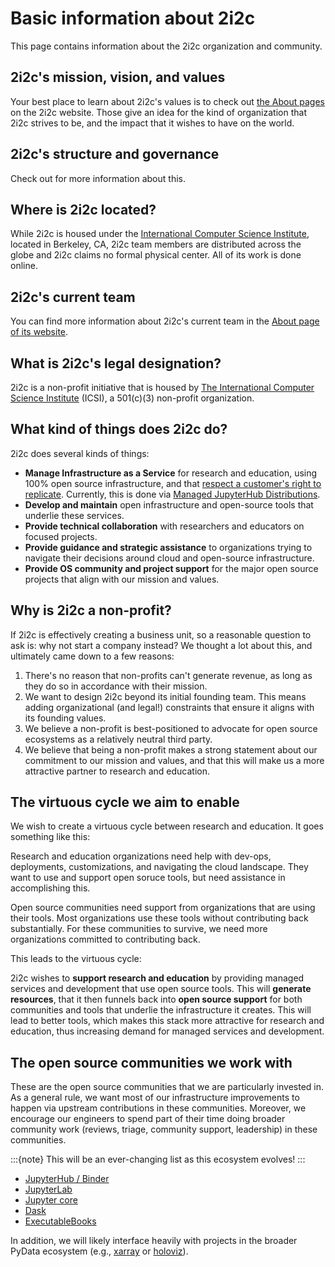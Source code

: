 # Basic information about 2i2c

This page contains information about the 2i2c organization and community.

## 2i2c's mission, vision, and values

Your best place to learn about 2i2c's values is to check out [the About pages](https://2i2c.org/about/) on the 2i2c website. Those give an idea for the kind of organization that 2i2c strives to be, and the impact that it wishes to have on the world.

## 2i2c's structure and governance

Check out [](about/structure.md) for more information about this.

## Where is 2i2c located?

While 2i2c is housed under the [International Computer Science Institute](https://icsi.berkeley.edu), located in Berkeley, CA, 2i2c team members are distributed across the globe and 2i2c claims no formal physical center. All of its work is done online.

## 2i2c's current team

You can find more information about 2i2c's current team in the [About page of its website](https://2i2c.org/about/).

## What is 2i2c's legal designation?

2i2c is a non-profit initiative that is housed by [The International Computer Science Institute](http://www.icsi.berkeley.edu/) (ICSI), a 501(c)(3) non-profit organization.


## What kind of things does 2i2c do?

2i2c does several kinds of things:

- **Manage Infrastructure as a Service** for research and education, using 100% open source infrastructure, and that [respect a customer's right to replicate](https://2i2c.org/right-to-replicate). Currently, this is done via [Managed JupyterHub Distributions](projects/managed-hubs/index.md).
- **Develop and maintain** open infrastructure and open-source tools that underlie these services.
- **Provide technical collaboration** with researchers and educators on focused projects.
- **Provide guidance and strategic assistance** to organizations trying to navigate their decisions around cloud and open-source infrastructure.
- **Provide OS community and project support** for the major open source projects that align with our mission and values.


## Why is 2i2c a non-profit?

If 2i2c is effectively creating a business unit, so a reasonable question to ask is: why not start a company instead? We thought a lot about this, and ultimately came down to a few reasons:

1. There's no reason that non-profits can't generate revenue, as long as they do so in accordance with their mission.
2. We want to design 2i2c beyond its initial founding team. This means adding organizational (and legal!) constraints that ensure it aligns with its founding values.
3. We believe a non-profit is best-positioned to advocate for open source ecosystems as a relatively neutral third party.
4. We believe that being a non-profit makes a strong statement about our commitment to our mission and values, and that this will make us a more attractive partner to research and education.


## The virtuous cycle we aim to enable

We wish to create a virtuous cycle between research and education. It goes something like this:

Research and education organizations need help with dev-ops, deployments, customizations, and navigating the cloud landscape. They want to use and support open soruce tools, but need assistance in accomplishing this.

Open source communities need support from organizations that are using their tools. Most organizations use these tools without contributing back substantially. For these communities to survive, we need more organizations committed to contributing back.

This leads to the virtuous cycle:

2i2c wishes to **support research and education** by providing managed services and development that use open source tools. This will **generate resources**, that it then funnels back into **open source support** for both communities and tools that underlie the infrastructure it creates. This will lead to better tools, which makes this stack more attractive for research and education, thus increasing demand for managed services and development.


## The open source communities we work with

These are the open source communities that we are particularly invested in.
As a general rule, we want most of our infrastructure improvements to happen via upstream contributions in these communities.
Moreover, we encourage our engineers to spend part of their time doing broader community work (reviews, triage, community support, leadership) in these communities.

:::{note}
This will be an ever-changing list as this ecosystem evolves!
:::

- [JupyterHub / Binder](https://github.com/jupyterhub)
- [JupyterLab](https://github.com/jupyterlab)
- [Jupyter core](https://github.com/jupyter)
- [Dask](https://github.com/dask)
- [ExecutableBooks](https://github.com/executablebooks)

In addition, we will likely interface heavily with projects in the broader PyData ecosystem (e.g., [xarray](http://github.com/pydata/xarray) or [holoviz](https://github.com/holoviz)).
